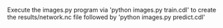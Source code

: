 Execute the images.py program via 'python images.py train.cdl' to create the results/network.nc file followed by 'python images.py predict.cdl'